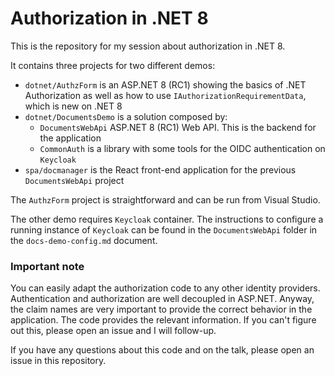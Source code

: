 # Authorization in .NET 8 
This is the repository for my session about authorization in .NET 8.

It contains three projects for two different demos:

- `dotnet/AuthzForm` is an ASP.NET 8 (RC1) showing the basics of .NET Authorization as well as how to use `IAuthorizationRequirementData`, which is new on .NET 8
- `dotnet/DocumentsDemo` is a solution composed by:
  - `DocumentsWebApi` ASP.NET 8 (RC1) Web API. This is the backend for the application
  - `CommonAuth` is a library with some tools for the OIDC authentication on `Keycloak`
- `spa/docmanager` is the React front-end application for the previous `DocumentsWebApi` project

The `AuthzForm` project is straightforward and can be run from Visual Studio.

The other demo requires `Keycloak` container. The instructions to configure a running instance of `Keycloak` can be found in the `DocumentsWebApi` folder in the `docs-demo-config.md` document.

### Important note

You can easily adapt the authorization code to any other identity providers. Authentication and authorization are well decoupled in ASP.NET. Anyway, the claim names are very important to provide the correct behavior in the application. The code provides the relevant information. If you can't figure out this, please open an issue and I will follow-up.



If you have any questions about this code and on the talk, please open an issue in this repository.



















